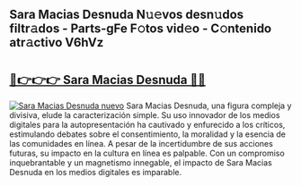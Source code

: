 ## Sara Macias Desnuda N𝚞𝚎vos desn𝚞dos filtr𝚊dos - Parts-gFe F𝚘tos vid𝚎o - C𝚘ntenido atr𝚊ctivo V6hVz

# <h2><a href="http://mbbqwk0.tromn.icu/?c=Sara+Macias+Desnuda">🔗👉👉👉 Sara Macias Desnuda 🔗🔗</a></h2>

[![Sara Macias Desnuda nuevo](https://i.imgur.com/pEAQMta.gif)](http://mbbqwk0.tromn.icu/?c=Sara+Macias+Desnuda)
Sara Macias Desnuda, una figura compleja y divisiva, elude la caracterización simple. Su uso innovador de los medios digitales para la autopresentación ha cautivado y enfurecido a los críticos, estimulando debates sobre el consentimiento, la moralidad y la esencia de las comunidades en línea. A pesar de la incertidumbre de sus acciones futuras, su impacto en la cultura en línea es palpable. Con un compromiso inquebrantable y un magnetismo innegable, el impacto de Sara Macias Desnuda en los medios digitales es imparable.
